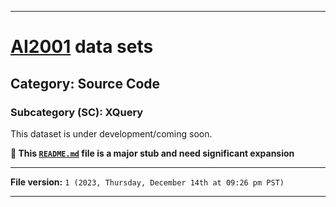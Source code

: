 
***

# [AI2001](https://github.com/seanpm2001/AI2001/) data sets

## Category: Source Code

### Subcategory (SC): XQuery

This dataset is under development/coming soon.

**🌱️ This [`README.md`](/README.md) file is a major stub and need significant expansion**

***

**File version:** `1 (2023, Thursday, December 14th at 09:26 pm PST)`

***
